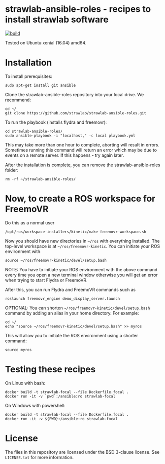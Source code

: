 # strawlab-ansible-roles - recipes to install strawlab software

[![build](https://github.com/strawlab/strawlab-ansible-roles/workflows/build/badge.svg?branch=master)](https://github.com/strawlab/strawlab-ansible-roles/actions?query=branch%3Amaster)

Tested on Ubuntu xenial (16.04) amd64.

# Installation

To install prerequisites:

    sudo apt-get install git ansible

Clone the strawlab-ansible-roles repository into your local drive. We recommend:

    cd ~/
    git clone https://github.com/strawlab/strawlab-ansible-roles.git

To run the playbook (installs flydra and freemovr):

    cd strawlab-ansible-roles/
    sudo ansible-playbook -i "localhost," -c local playbook.yml

This may take more than one hour to complete, aborting will result in errors.
Sometimes running this command will return an error which may be due to events
on a remote server. If this happens - try again later.

After the installation is complete, you can remove the strawlab-ansible-roles folder:

    rm -rf ~/strawlab-ansible-roles/

# Now, to create a ROS workspace for FreemoVR

Do this as a normal user

    /opt/ros/workspace-installers/kinetic/make-freemovr-workspace.sh

Now you should have new directories in `~/ros` with everything installed.
The top-level workspace is at `~/ros/freemovr-kinetic`.
You can initiate your ROS environment with

    source ~/ros/freemovr-kinetic/devel/setup.bash

NOTE: You have to initiate your ROS environment with the above command every time
you open a new terminal window otherwise you will get an error when trying
to start Flydra or FreemoVR.

After this, you can run Flydra and FreemoVR commands such as

    roslaunch freemovr_engine demo_display_server.launch

OPTIONAL: You can shorten `~/ros/freemovr-kinetic/devel/setup.bash` command
by adding an alias in your home directory. For example:

    cd ~/
    echo "source ~/ros/freemovr-kinetic/devel/setup.bash" >> myros

This will allow you to initiate the ROS environment using a shorter command:

    source myros

# Testing these recipes

On Linux with bash:

```
docker build -t strawlab-focal --file Dockerfile.focal .
docker run -it -v `pwd`:/ansible:ro strawlab-focal
```

On Windows with powershell:

```
docker build -t strawlab-focal --file Dockerfile.focal .
docker run -it -v ${PWD}:/ansible:ro strawlab-focal
```

# License

The files in this repository are licensed under the BSD 3-clause license. See
`LICENSE.txt` for more information.
